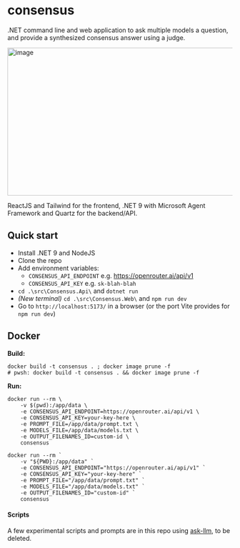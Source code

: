 # consensus
.NET command line and web application to ask multiple models a question, and provide a synthesized consensus answer using a judge.

<img width="773" height="331" alt="image" src="https://github.com/user-attachments/assets/2dc34183-d185-4294-b4d5-f9125fab44ea" />

ReactJS and Tailwind for the frontend, .NET 9 with Microsoft Agent Framework and Quartz for the backend/API.

## Quick start

- Install .NET 9 and NodeJS
- Clone the repo
- Add environment variables:
  - `CONSENSUS_API_ENDPOINT` e.g. https://openrouter.ai/api/v1
  - `CONSENSUS_API_KEY` e.g. `sk-blah-blah`
- `cd .\src\Consensus.Api\` and `dotnet run`
- _(New terminal)_ `cd .\src\Consensus.Web\` and `npm run dev`
- Go to `http://localhost:5173/` in a browser (or the port Vite provides for `npm run dev`)


## Docker

**Build:**

```
docker build -t consensus . ; docker image prune -f
# pwsh: docker build -t consensus . && docker image prune -f
```

**Run:**

```shell
docker run --rm \
    -v $(pwd):/app/data \
    -e CONSENSUS_API_ENDPOINT=https://openrouter.ai/api/v1 \
    -e CONSENSUS_API_KEY=your-key-here \
    -e PROMPT_FILE=/app/data/prompt.txt \
    -e MODELS_FILE=/app/data/models.txt \
    -e OUTPUT_FILENAMES_ID=custom-id \
    consensus
```

```shell
docker run --rm `
    -v "${PWD}:/app/data" `
    -e CONSENSUS_API_ENDPOINT="https://openrouter.ai/api/v1" `
    -e CONSENSUS_API_KEY="your-key-here" `
    -e PROMPT_FILE="/app/data/prompt.txt" `
    -e MODELS_FILE="/app/data/models.txt" `
    -e OUTPUT_FILENAMES_ID="custom-id" `
    consensus
```

#### Scripts
A few experimental scripts and prompts are in this repo using [ask-llm](https://github.com/yetanotherchris/ask-llm), to be deleted.
